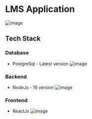 # LMS Application

![image](https://miro.medium.com/v2/resize:fit:1240/1*lCMW9Li5UDDdoPRAcNaglg.png)

## Tech Stack
### Database
- PostgreSql - Latest version
![image](https://www.shutterstock.com/image-vector/elephant-symbol-free-postgre-sql-600nw-1905420205.jpg)
### Backend
- NodeJs - 16 version
![image](https://lh3.googleusercontent.com/proxy/u181HlIolM6NXOhQvT0CU3o84Bjt9yaIX6ZvPNG1UOq85V5wty5vwO01osA3CY8GzTHtK1J1FoQa6RqM7vV3CwdzeyeeREIWRAuNfy3G_7BfbKSprkgbKPopqMZ1SZRQkwikWQ)
### Frontend
- ReactJs
![image](https://coderstrustbd.com/wp-content/uploads/2021/08/react-js-banner.jpg) 
